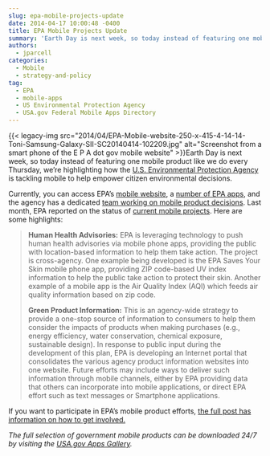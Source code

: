 ```yaml
---
slug: epa-mobile-projects-update
date: 2014-04-17 10:00:48 -0400
title: EPA Mobile Projects Update
summary: 'Earth Day is next week, so today instead of featuring one mobile product like we do every Thursday, we&#8217;re highlighting how the U.S. Environmental Protection Agency is tackling mobile to help empower citizen environmental decisions. Currently, you can'
authors:
  - jparcell
categories:
  - Mobile
  - strategy-and-policy
tag:
  - EPA
  - mobile-apps
  - US Environmental Protection Agency
  - USA.gov Federal Mobile Apps Directory
---
```


{{< legacy-img src="2014/04/EPA-Mobile-website-250-x-415-4-14-14-Toni-Samsung-Galaxy-SII-SC20140414-102209.jpg" alt="Screenshot from a smart phone of the E P A dot gov mobile website" >}}Earth Day is next week, so today instead of featuring one mobile product like we do every Thursday, we&#8217;re highlighting how the [U.S. Environmental Protection Agency](http://www.epa.gov/) is tackling mobile to help empower citizen environmental decisions.

Currently, you can access EPA&#8217;s [mobile website](http://m.epa.gov/apps/), a [number of EPA apps](http://m.epa.gov/apps/), and the agency has a dedicated [team working on mobile product decisions](http://www2.epa.gov/webguide/mobile-access-review-committee).  Last month, EPA reported on the status of [current mobile projects](http://www2.epa.gov/open/epa-mobile-applications-apps-empower-citizens-environmental-decisions). Here are some highlights:

> **Human Health Advisories:** EPA is leveraging technology to push human health advisories via mobile phone apps, providing the public with location-based information to help them take action. The project is cross-agency. One example being developed is the EPA Saves Your Skin mobile phone app, providing ZIP code-based UV index information to help the public take action to protect their skin. Another example of a mobile app is the Air Quality Index (AQI) which feeds air quality information based on zip code.
> 
> **Green Product Information:** This is an agency-wide strategy to provide a one-stop source of information to consumers to help them consider the impacts of products when making purchases (e.g., energy efficiency, water conservation, chemical exposure, sustainable design). In response to public input during the development of this plan, EPA is developing an Internet portal that consolidates the various agency product information websites into one website. Future efforts may include ways to deliver such information through mobile channels, either by EPA providing data that others can incorporate into mobile applications, or direct EPA effort such as text messages or Smartphone applications.

If you want to participate in EPA&#8217;s mobile product efforts, [the full post has information on how to get involved.](http://www2.epa.gov/open/epa-mobile-applications-apps-empower-citizens-environmental-decisions)

_The full selection of government mobile products can be downloaded 24/7 by visiting the [USA.gov Apps Gallery](http://apps.usa.gov/)._ 

 